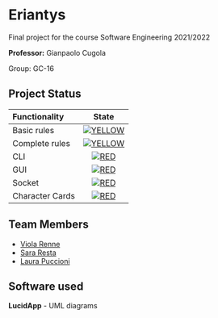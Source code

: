 # Eriantys

Final project for the course Software Engineering 2021/2022

**Professor:** Gianpaolo Cugola  

Group: GC-16

## Project Status

| Functionality | State |
|:-----------------------|:------------------------------------:|
| Basic rules | [![YELLOW](https://via.placeholder.com//15/ffdd00/ffdd00)](#) |
| Complete rules | [![YELLOW](https://via.placeholder.com//15/ffdd00/ffdd00)](#)|
| CLI | [![RED](https://via.placeholder.com//15/f03c15/f03c15)](#) |
| GUI | [![RED](https://via.placeholder.com//15/f03c15/f03c15)](#) |
| Socket | [![RED](https://via.placeholder.com//15/f03c15/f03c15)](#) |
| Character Cards | [![RED](https://via.placeholder.com//15/f03c15/f03c15)](#) |

<!--
[![RED](https://via.placeholder.com//15/f03c15/f03c15)](#)
[![YELLOW](https://via.placeholder.com//15/ffdd00/ffdd00)](#)
[![GREEN](https://via.placeholder.com//15/44bb44/44bb44)](#)
-->


## Team Members
* [Viola Renne](https://github.com/viols-code)
* [Sara Resta](https://github.com/)
* [Laura Puccioni](https://github.com/)

## Software used
**LucidApp** - UML diagrams
